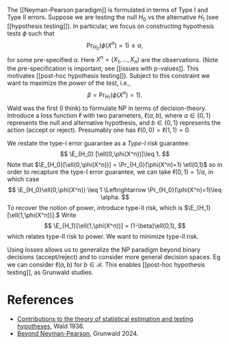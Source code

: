 The [[Neyman-Pearson paradigm]] is formulated in terms of Type I and Type II errors. Suppose we are testing the null $H_0$ vs the alternative $H_1$ (see [[hypothesis testing]]). In particular, we focus on constructing hypothesis tests $\phi$ such that 
$$
\Pr_{H_0}(\phi(X^n)=1)\leq \alpha,
$$
for some pre-specified $\alpha$. Here $X^n = (X_1, \dots, X_n)$ are the observations. (Note the pre-specification is important; see [[issues with p-values]]. This motivates [[post-hoc hypothesis testing]]). Subject to this constraint we want to maximize the _power_ of the test, i.e., 
$$
\beta = \Pr_{H_1}(\phi(X^n)=1).
$$
Wald was the first (I think) to formulate NP in terms of decision-theory. Introduce a loss function $\ell$ with two parameters, $\ell(a,b)$, where $a\in\{0,1\}$ represents the null and alternative hypothesis, and $b\in\{0,1\}$ represents the action (accept or reject). Presumably one has $\ell(0,0) = \ell(1,1)=0$.  

We restate the type-I error guarantee as a _Type-I risk_ guarantee:
$$
\E_{H_0} [\ell(0,\phi(X^n))]\leq 1.
$$
Note that $\E_{H_0}[\ell(0,\phi(X^n))] = \Pr_{H_0}(\phi(X^n)=1) \ell(0,1)$ so in order to recapture the type-I error guarantee, we can take $\ell(0,1) = 1/\alpha$, in which case 
$$
\E_{H_0}\ell(0,\phi(X^n)) \leq 1 \Leftrightarrow \Pr_{H_0}(\phi(X^n)=1)\leq \alpha.
$$
To recover the notion of power, introduce type-II risk, which is $\E_{H_1}[\ell(1,\phi(X^n))].$ Write 
$$
\E_{H_1}[\ell(1,\phi(X^n))] = (1-\beta)\ell(0,1),
$$
which relates type-II risk to power. We want to minimize type-II risk.

Using losses allows us to generalize the NP paradigm beyond binary decisions (accept/reject) and to consider more general decision spaces. Eg we can consider $\ell(a,b)$ for $b\in \mathcal{B}$.  This enables [[post-hoc hypothesis testing]], as Grunwald studies. 

# References 
- [Contributions to the theory of statistical estimation and testing hypotheses](http://www.stat.yale.edu/~hz68/619/Wald-1939.pdf), Wald 1936. 
- [Beyond Neyman-Pearson](https://arxiv.org/pdf/2205.00901), Grunwald 2024. 